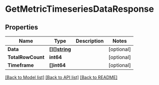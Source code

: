 # GetMetricTimeseriesDataResponse

## Properties
Name | Type | Description | Notes
------------ | ------------- | ------------- | -------------
**Data** | [**[][]string**](array.md) |  | [optional] 
**TotalRowCount** | **int64** |  | [optional] 
**Timeframe** | **[]int64** |  | [optional] 

[[Back to Model list]](../README.md#documentation-for-models) [[Back to API list]](../README.md#documentation-for-api-endpoints) [[Back to README]](../README.md)


